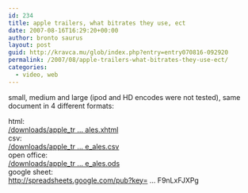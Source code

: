 ```yaml
---
id: 234
title: apple trailers, what bitrates they use, ect
date: 2007-08-16T16:29:20+00:00
author: bronto saurus
layout: post
guid: http://kravca.mu/glob/index.php?entry=entry070816-092920
permalink: /2007/08/apple-trailers-what-bitrates-they-use-ect/
categories:
  - video, web
---
```

small, medium and large (ipod and HD encodes were not tested), same document in 4 different formats:

html:  
<a href="/downloads/apple_trailers_analiza/apple_ales.xhtml" target="_blank" >/downloads/apple_tr &#8230; ales.xhtml</a>  
csv:  
<a href="/downloads/apple_trailers_analiza/apple_ales.csv" target="_blank" >/downloads/apple_tr &#8230; e_ales.csv</a>  
open office:  
<a href="/downloads/apple_trailers_analiza/apple_ales.ods" target="_blank" >/downloads/apple_tr &#8230; e_ales.ods</a>  
google sheet:  
<a href="http://spreadsheets.google.com/pub?key=p1oa86JlAd_ylF9nLxFJXPg" target="_blank" >http://spreadsheets.google.com/pub?key= &#8230; F9nLxFJXPg</a>